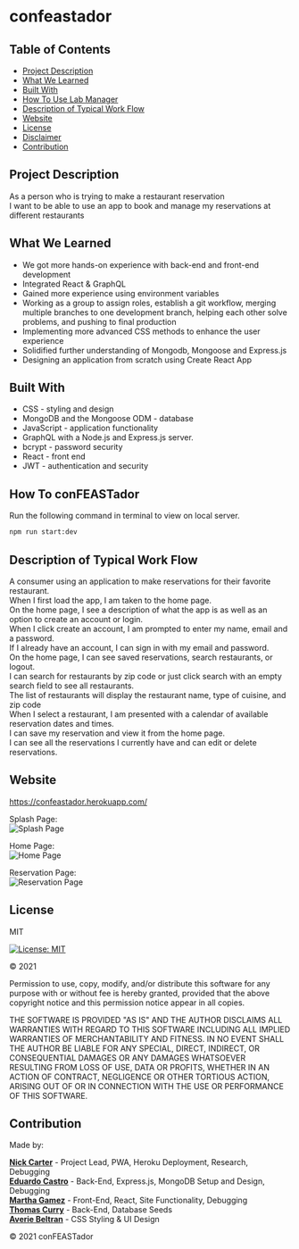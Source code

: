 # confeastador

## Table of Contents

- [Project Description](#project-description)
- [What We Learned](#what-we-learned)
- [Built With](#built-with)
- [How To Use Lab Manager](#how-to-use-lab-manager)
- [Description of Typical Work Flow](#description-of-typical-work-flow)
- [Website](#website)
- [License](#license)
- [Disclaimer](#disclaimer)
- [Contribution](#contribution)

## Project Description

As a person who is trying to make a restaurant reservation</br>
I want to be able to use an app to book and manage my reservations at different restaurants

## What We Learned

- We got more hands-on experience with back-end and front-end development
- Integrated React & GraphQL
- Gained more experience using environment variables
- Working as a group to assign roles, establish a git workflow, merging multiple branches to one development branch, helping each other solve problems, and pushing to final production
- Implementing more advanced CSS methods to enhance the user experience
- Solidified further understanding of Mongodb, Mongoose and Express.js
- Designing an application from scratch using Create React App

## Built With

- CSS - styling and design
- MongoDB and the Mongoose ODM - database
- JavaScript - application functionality
- GraphQL with a Node.js and Express.js server.
- bcrypt - password security
- React - front end
- JWT - authentication and security

## How To conFEASTador

Run the following command in terminal to view on local server.

```bash
npm run start:dev
```

## Description of Typical Work Flow

A consumer using an application to make reservations for their favorite restaurant.</br>
When I first load the app, I am taken to the home page.</br>
On the home page, I see a description of what the app is as well as an option to create an account or login.</br>
When I click create an account, I am prompted to enter my name, email and a password. </br>
If I already have an account, I can sign in with my email and password. </br>
On the home page, I can see saved reservations, search restaurants, or logout. </br>
I can search for restaurants by zip code or just click search with an empty search field to see all restaurants.</br>
The list of restaurants will display the restaurant name, type of cuisine, and zip code</br>
When I select a restaurant, I am presented with a calendar of available reservation dates and times.</br>
I can save my reservation and view it from the home page.</br>
I can see all the reservations I currently have and can edit or delete reservations.</br>

## Website

https://confeastador.herokuapp.com/

Splash Page:\
![Splash Page](https://user-images.githubusercontent.com/73920328/120909475-2c16e480-c63b-11eb-81b9-3a15013940e5.png)

Home Page:\
![Home Page](https://user-images.githubusercontent.com/73920328/120909521-76986100-c63b-11eb-8749-95e07087bb9f.png)

Reservation Page:\
![Reservation Page](https://user-images.githubusercontent.com/73920328/120909536-9465c600-c63b-11eb-89c9-a7822a012299.png)

## License

MIT

[![License: MIT](https://img.shields.io/badge/License-MIT-yellow.svg)](https://opensource.org/licenses/MIT)

&copy; 2021

Permission to use, copy, modify, and/or distribute this software for any purpose with or without fee is hereby granted, provided that the above copyright notice and this permission notice appear in all copies.

THE SOFTWARE IS PROVIDED "AS IS" AND THE AUTHOR DISCLAIMS ALL WARRANTIES WITH REGARD TO THIS SOFTWARE INCLUDING ALL IMPLIED WARRANTIES OF MERCHANTABILITY AND FITNESS. IN NO EVENT SHALL THE AUTHOR BE LIABLE FOR ANY SPECIAL, DIRECT, INDIRECT, OR CONSEQUENTIAL DAMAGES OR ANY DAMAGES WHATSOEVER RESULTING FROM LOSS OF USE, DATA OR PROFITS, WHETHER IN AN ACTION OF CONTRACT, NEGLIGENCE OR OTHER TORTIOUS ACTION, ARISING OUT OF OR IN CONNECTION WITH THE USE OR PERFORMANCE OF THIS SOFTWARE.

## Contribution

Made by:

**[Nick Carter](https://github.com/NickolausCarter)** - Project Lead, PWA, Heroku Deployment, Research, Debugging\
**[Eduardo Castro](https://github.com/mambru82)** - Back-End, Express.js, MongoDB Setup and Design, Debugging\
**[Martha Gamez](https://github.com/marth121)** - Front-End, React, Site Functionality, Debugging\
**[Thomas Curry](https://github.com/curryduz)** - Back-End, Database Seeds\
**[Averie Beltran](https://github.com/averiebeltran)** - CSS Styling & UI Design

&copy; 2021 conFEASTador
